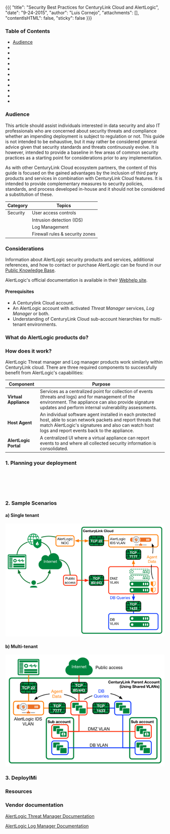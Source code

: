 {{{
  "title": "Security Best Practices for CenturyLink Cloud and AlertLogic",
  "date": "9-24-2015",
  "author": "Luis Cornejo",
  "attachments": [],
  "contentIsHTML": false,
  "sticky": false
}}}


### Table of Contents     <!-- maybe, since links don't work -->

* [Audience](#Audience)
*
*
*
*
*
*
*
*
*
*
*


### Audience

This article should assist individuals interested in data security and also IT professionals who are concerned about security threats and compliance whether an impending deployment is subject to regulation or not. This guide is not intended to be exhaustive, but it may rather be considered general advice given that security standards and threats continuously evolve. It is however, intended to provide a baseline in few areas of common security practices as a starting point for considerations prior to any implementation.

As with other CenturyLink Cloud ecosystem partners, the content of this guide is focused on the gained advantages by the inclusion of third party products and services in combination with CenturyLink Cloud features. It is intended to provide complementary measures to security policies, standards, and process developed in-house and it should not be considered a substitution of these.


Category  |Topics
|-----------|-----------------------------|
|Security	|User access controls
|				|Intrusion detection (IDS)
|				|Log Management
|				|Firewall rules & security zones



### Considerations

Information about AlertLogic security products and services, additional references, and how to contact or purchase AlertLogic can be found in our [Public Knowledge Base](https://www.ctl.io/knowledge-base/ecosystem-partners/marketplace-guides/getting-started-with-alert-logic-threat-manager-partner-template/).
<br>

AlertLogic's official documentation is available in their [Webhelp site](http://docs.alertlogic.com/).


#### Prerequisites

* A Centurylink Cloud account.
* An AlertLogic account with activated *Threat Manager* services, *Log Manager* or both.
* Understanding of CenturyLink Cloud sub-account hierarchies for multi-tenant environments.


### What do AlertLogic products do?


### How does it work?

AlertLogic Threat manager and Log manager products work similarly within CenturyLink cloud. There are three required components to successfully benefit from AlertLogic's capabilities:

**Component**|**Purpose**
-|--
**Virtual Appliance**|Services as a centralized point for collection of events (threats and logs) and for management of the environment. The appliance can also provide signature updates and perform internal vulnerability assessments.
**Host Agent**|An individual software agent installed in each protected host, able to scan network packets and report threats that match AlertLogic's signatures and also can watch host logs and report events back to the appliance.
**AlertLogic Portal**|A centralized UI where a virtual appliance can report events to and where all collected security information is consolidated.


### 1. Planning your deployment

<BR>
<BR><BR><BR>


### 2. Sample Scenarios


#### a) Single tenant

![IDS single tenant](../images/alertlogic/tmgr_net.png)

#### b) Multi-tenant

![IDS multitenant](../images/alertlogic/subacct_shared.png)

### 3. DeploylMi



### Resources

### Vendor documentation

[AlertLogic Threat Manager Documentation](http://docs.alertlogic.com/#docs/threat_manager/about_threat_manager.htm%3FTocPath%3DThreat%2520Manager%7C_____0)

[AlertLogic Log Manager Documentation](http://docs.alertlogic.com/#docs/log_manager/about_log_manager.htm#get%3FTocPath%3DLog%2520Manager%7C_____0)